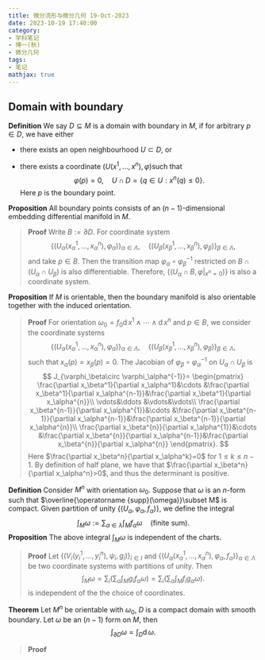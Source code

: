 ```yaml
---
title: 微分流形与微分几何 19-Oct-2023
date: 2023-10-19 17:40:00
category: 
- 学科笔记
- 博一(秋)
- 微分几何
tags: 
- 笔记
mathjax: true
---
```


## Domain with boundary

**Definition** We say $D\subseteq M$ is a domain with boundary in $M$, if for arbitrary $p\in D$, we have either

* there exists an open neighbourhood $U\subset D$, or

* there exists a coordinate $(U(x^1,\ldots,x^n),\varphi)$​ such that
  $$
  \varphi(p)=0,\quad U\cap D=\{q\in U:x^n(q)\leq 0\}.
  $$
  Here $p$ is the boundary point. 

**Proposition** All boundary points consists of an $(n-1)$-dimensional embedding differential manifold in $M$.

> **Proof** Write $B:=\partial D$. For coordinate system 
> $$
> \{(U_\alpha(x_\alpha^1,\ldots, x_\alpha^n),\varphi_\alpha)\}_{\alpha\in \Lambda},\quad \{(U_\beta(x_\beta^1,\ldots, x_\beta^n),\varphi_\beta)\}_{\beta\in \Lambda},
> $$
> and take $p\in B$. Then the transition map $\varphi_\alpha\circ \varphi_\beta^{-1}$ restricted on $B\cap (U_\alpha\cap U_\beta)$ is also differentiable. Therefore, $\{(U_\alpha\cap B,\varphi|_{x^n=0})\}$ is also a coordinate system. 

**Proposition** If $M$ is orientable, then the boundary manifold is also orientable together with the induced orientation. 

> **Proof** For orientation $\omega_0=f_0 \operatorname dx^1\wedge \cdots \wedge \operatorname dx^n$ and $p\in B$, we consider the coordinate systems
> $$
> \{(U_\alpha(x_\alpha^1,\ldots, x_\alpha^n),\varphi_\alpha)\}_{\alpha\in \Lambda},\quad \{(U_\beta(x_\beta^1,\ldots, x_\beta^n),\varphi_\beta)\}_{\beta\in \Lambda},
> $$
> such that $x_\alpha(p)=x_\beta(p)=0$. The Jacobian of $\varphi_\beta\circ \varphi_\alpha^{-1}$ on $U_\alpha\cap U_\beta$ is 
> $$
> J_{\varphi_\beta\circ \varphi_\alpha^{-1}}=
> \begin{pmatrix}
> \frac{\partial x_\beta^1}{\partial x_\alpha^1}&\cdots &\frac{\partial x_\beta^1}{\partial x_\alpha^{n-1}}&\frac{\partial x_\beta^1}{\partial x_\alpha^{n}}\\
> \vdots&\ddots &\vdots&\vdots\\
> \frac{\partial x_\beta^{n-1}}{\partial x_\alpha^{1}}&\cdots &\frac{\partial x_\beta^{n-1}}{\partial x_\alpha^{n-1}}&\frac{\partial x_\beta^{n-1}}{\partial x_\alpha^{n}}\\
> \frac{\partial x_\beta^{n}}{\partial x_\alpha^{1}}&\cdots &\frac{\partial x_\beta^{n}}{\partial x_\alpha^{n-1}}&\frac{\partial x_\beta^{n}}{\partial x_\alpha^{n}}
> \end{pmatrix}.
> $$
> Here $\frac{\partial x_\beta^n}{\partial x_\alpha^k}=0$ for $1\leq k\leq n-1$. By definition of half plane, we have that $\frac{\partial x_\beta^n}{\partial x_\alpha^n}>0$, and thus the determinant is positive. 

**Definition** Consider $M^n$ with orientation $\omega_0$. Suppose that $\omega$ is an $n$-form such that $\overline{\operatorname {supp}(\omega)}\subset M$ is compact. Given partition of unity $\{(U_\alpha,\varphi_\alpha,f_\alpha)\}$, we define the integral
$$
\int_M\omega :=\sum_{\alpha\in \lambda} \int_Mf_\alpha\omega\quad (\text{finite sum}).
$$
**Proposition** The above integral $\int_M \omega$ is independent of the charts. 

> **Proof** Let $\{(V_i(y_i^1,\ldots, y_i^n),\psi_i,g_i)\}_{i\in I}$ and $\{(U_\alpha(x_\alpha^1,\ldots, x_\alpha^n),\varphi_\alpha, f_\alpha)\}_{\alpha\in \Lambda}$ be two coordinate systems with partitions of unity. Then 
> $$
> \int_M\omega =\sum_{i}\left(\sum_\alpha\int_Mg_if_\alpha\omega\right) =\sum_i\left(\sum_\alpha\int_M f_ig_\alpha\omega\right).
> $$
> is independent of the the choice of coordinates. 

**Theorem** Let $M^n$ be orientable with $\omega_0$, $D$ is a compact domain with smooth boundary. Let $\omega$ be an $(n-1)$ form on $M$, then 
$$
\int_{\partial D} \omega =\int_D\operatorname d\omega.
$$

> **Proof** 



